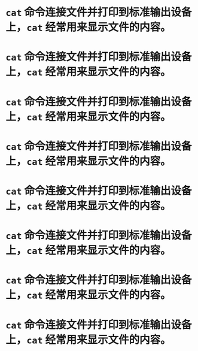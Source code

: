 # `cat` 命令连接文件并打印到标准输出设备上，`cat` 经常用来显示文件的内容。
# `cat` 命令连接文件并打印到标准输出设备上，`cat` 经常用来显示文件的内容。
# `cat` 命令连接文件并打印到标准输出设备上，`cat` 经常用来显示文件的内容。
# `cat` 命令连接文件并打印到标准输出设备上，`cat` 经常用来显示文件的内容。
# `cat` 命令连接文件并打印到标准输出设备上，`cat` 经常用来显示文件的内容。
# `cat` 命令连接文件并打印到标准输出设备上，`cat` 经常用来显示文件的内容。
# `cat` 命令连接文件并打印到标准输出设备上，`cat` 经常用来显示文件的内容。
# `cat` 命令连接文件并打印到标准输出设备上，`cat` 经常用来显示文件的内容。
